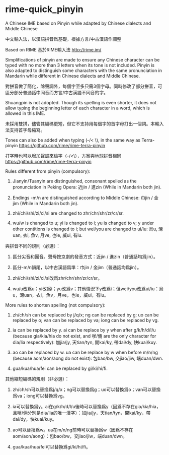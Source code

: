 # rime-quick_pinyin
A Chinese IME based on Pinyin while adapted by Chinese dialects and Middle Chinese

中文輸入法，以漢語拼音爲基礎，根據方言/中古漢語作調整

Based on RIME 基於RIME輸入法 http://rime.im/

Simplifications of pinyin are made to ensure any Chinese character can be typed with no more than 3 letters when its tone is not included.
Pinyin is also adapted to distinguish some characters with the same pronunciation in Mandarin while different in Chinese dialects and Middle Chinese.

對拼音做了簡化，除聲調外，每個字至多只需3個字母。同時修改了部分拼音，可區分部分普通話中同音而方言/中古漢語不同音的字。

Shuangpin is not adopted. Though its spelling is even shorter, it does not allow typing the beginning letter of each character in a word, which is allowed in this IME.

未採用雙拼，儘管其編碼更短，但它不支持用每個字的首字母打出一個詞。本輸入法支持首字母縮寫。

Tones can also be added when typing (-/< \\\), in the same way as Terra-pinyin https://github.com/rime/rime-terra-pinyin

打字時也可以增加聲調來檢字（-/<\），方案與地球拼音相同 https://github.com/rime/rime-terra-pinyin

Rules different from pinyin (compulsory):

1. Jianyin/Tuanyin are distinguished, consonant spelled as the pronunciation in Peking Opera: 近jin / 進zin (While in Mandarin both jin).

2. Endings -m/n are distinguished according to Middle Chinese: 巾jin / 金jim (While in Mandarin both jin).

3. zhi/chi/shi/zi/ci/si are changed to zhr/chr/shr/zr/cr/sr.

4. wu/w is changed to u; yi is changed to i; yu is changed to v; y under other contitions is changed to i; but wei/you are changed to ui/iu: 烏u, 灣uan, 衣i, 魚v, 月ve, 也ie, 威ui, 有iu.

與拼音不同的規則（必選）：

1. 區分尖音和團音。聲母按京劇的發音方式：近jin / 進zin（普通話均爲jin）。

2. 區分-m/n韻尾，以中古漢語爲準：巾jin / 金jim（普通話均爲jin）。

3. zhi/chi/shi/zi/ci/si改爲zhr/chr/shr/zr/cr/sr。

4. wu/u改爲u；yi改爲i；yu改爲v；其他情況下y改爲i；但wei/you改爲ui/iu：烏u，灣uan，衣i，魚v，月ve，也ie，威ui，有iu。

More rules to shorten spelling (not compulsory):

1. zh/ch/sh can be replaced by j/q/x; ng can be replaced by g; uo can be replaced by o; van can be replaced by va; iong can be replaced by vg.

2. ia can be replaced by y. ai can be replace by y when after g/k/h/d/l/u (because gia/kia/hia do not exist, and 嗲/倆 are the only character for dia/lia respectively): 加jia/jy, 天tian/tyn, 開kai/ky, 帶dai/dy, 快kuai/kuy.

3. ao can be replaced by w. ua can be replace by w when before m/n/ng (because aom/aon/aong do not exist): 包bao/bw, 交jiao/jiw, 端duan/dwn.

4. gua/kua/hua/fei can be replaced by gi/ki/hi/fi.

其他縮短編碼的規則（非必選）：

1. zh/ch/sh可以替換爲j/q/x；ng可以替換爲g；uo可以替換爲o；van可以替換爲va；iong可以替換爲vg。

2. ia可以替換爲y。ai在g/k/h/d/l/u後時可以替換爲y（因爲不存在gia/kia/hia，且嗲/倆分別是dia/lia的唯一漢字）：加jia/jy，天tian/tyn，開kai/ky，帶dai/dy，快kuai/kuy。

3. ao可以替換爲w。ua在m/n/ng前時可以替換爲w（因爲不存在aom/aon/aong）：包bao/bw，交jiao/jiw，端duan/dwn。

4. gua/kua/hua/fei可以替換爲gi/ki/hi/fi。
